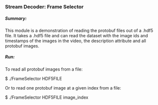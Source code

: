 ### Stream Decoder: Frame Selector
##### Summary: 
This module is a demonstration of reading the protobuf files out of a .hdf5 file.
It takes a .hdf5 file and can read the dataset with the image ids and timestamps of the images in the video, the description attribute and all protobuf images.

##### Run: 
To read all protobuf images from a file:

$ ./FrameSelector HDF5FILE

Or to read one protobuf image at a given index from a file: 

$ ./FrameSelector HDF5FILE image_index
